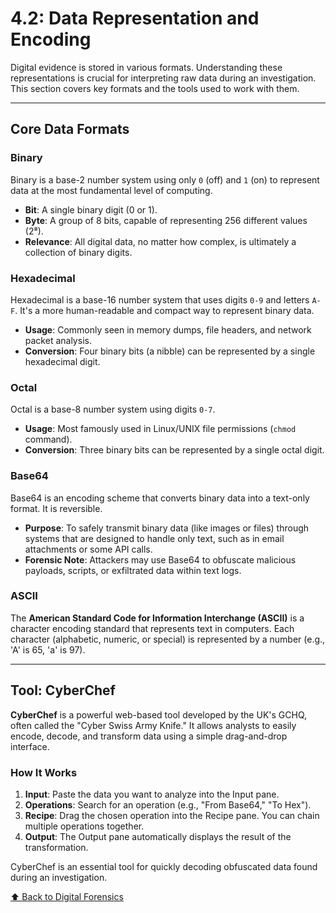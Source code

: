 # 4.2: Data Representation and Encoding

Digital evidence is stored in various formats. Understanding these representations is crucial for interpreting raw data during an investigation. This section covers key formats and the tools used to work with them.

---

## Core Data Formats

### Binary
Binary is a base-2 number system using only `0` (off) and `1` (on) to represent data at the most fundamental level of computing.
-   **Bit**: A single binary digit (0 or 1).
-   **Byte**: A group of 8 bits, capable of representing 256 different values (2⁸).
-   **Relevance**: All digital data, no matter how complex, is ultimately a collection of binary digits.

### Hexadecimal
Hexadecimal is a base-16 number system that uses digits `0-9` and letters `A-F`. It's a more human-readable and compact way to represent binary data.
-   **Usage**: Commonly seen in memory dumps, file headers, and network packet analysis.
-   **Conversion**: Four binary bits (a nibble) can be represented by a single hexadecimal digit.

### Octal
Octal is a base-8 number system using digits `0-7`.
-   **Usage**: Most famously used in Linux/UNIX file permissions (`chmod` command).
-   **Conversion**: Three binary bits can be represented by a single octal digit.

### Base64
Base64 is an encoding scheme that converts binary data into a text-only format. It is reversible.
-   **Purpose**: To safely transmit binary data (like images or files) through systems that are designed to handle only text, such as in email attachments or some API calls.
-   **Forensic Note**: Attackers may use Base64 to obfuscate malicious payloads, scripts, or exfiltrated data within text logs.

### ASCII
The **American Standard Code for Information Interchange (ASCII)** is a character encoding standard that represents text in computers. Each character (alphabetic, numeric, or special) is represented by a number (e.g., 'A' is 65, 'a' is 97).

---

## Tool: CyberChef

**CyberChef** is a powerful web-based tool developed by the UK's GCHQ, often called the "Cyber Swiss Army Knife." It allows analysts to easily encode, decode, and transform data using a simple drag-and-drop interface.

### How It Works
1.  **Input**: Paste the data you want to analyze into the Input pane.
2.  **Operations**: Search for an operation (e.g., "From Base64," "To Hex").
3.  **Recipe**: Drag the chosen operation into the Recipe pane. You can chain multiple operations together.
4.  **Output**: The Output pane automatically displays the result of the transformation.

CyberChef is an essential tool for quickly decoding obfuscated data found during an investigation.

[⬆️ Back to Digital Forensics](./README.md)

